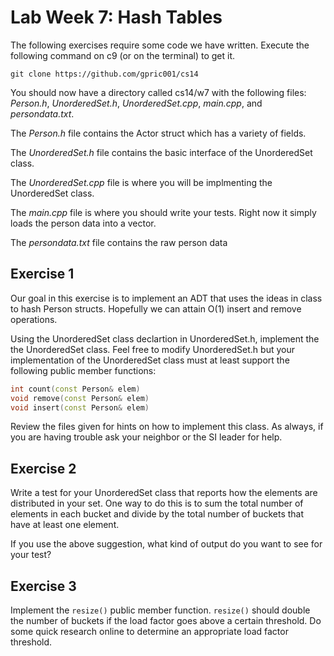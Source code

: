 Lab Week 7: Hash Tables
=========================

The following exercises require some code we have written. Execute the following
command on c9 (or on the terminal) to get it.

`git clone https://github.com/gpric001/cs14`

You should now have a directory called cs14/w7 with the following files: 
*Person.h*, *UnorderedSet.h*, *UnorderedSet.cpp*, *main.cpp*, and *persondata.txt*.

The *Person.h* file contains the Actor struct which has a variety of fields.

The *UnorderedSet.h* file contains the basic interface of the UnorderedSet class.

The *UnorderedSet.cpp* file is where you will be implmenting the UnorderedSet
class.

The *main.cpp* file is where you should write your tests. Right now it simply
loads the person data into a vector.

The *persondata.txt* file contains the raw person data

Exercise 1
----------

Our goal in this exercise is to implement an ADT that uses the ideas in class to
hash Person structs. Hopefully we can attain O(1) insert and remove operations.

Using the UnorderedSet class declartion in UnorderedSet.h, implement the the
UnorderedSet class. Feel free to modify UnorderedSet.h but your implementation 
of the UnorderedSet class must at least support the following public member
functions:

```cpp
int count(const Person& elem)
void remove(const Person& elem) 
void insert(const Person& elem)
```

Review the files given for hints on how to implement this class. As always,
if you are having trouble ask your neighbor or the SI leader for help.

Exercise 2
----------

Write a test for your UnorderedSet class that reports how the elements are 
distributed in your set. One way to do this is to sum the total number of
elements in each bucket and divide by the total number of buckets that have at
least one element.

If you use the above suggestion, what kind of output do you want to see for your
test?

Exercise 3
----------

Implement the `resize()` public member function. `resize()` should double the 
number of buckets if the load factor goes above a certain threshold. Do some
quick research online to determine an appropriate load factor threshold.
